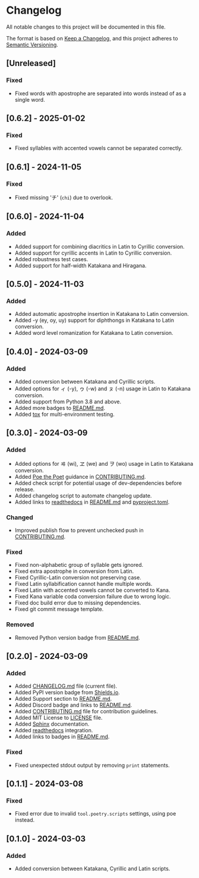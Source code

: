 # Changelog

All notable changes to this project will be documented in this file.

The format is based on [Keep a Changelog](https://keepachangelog.com/en/1.1.0/),
and this project adheres to [Semantic Versioning](https://semver.org/spec/v2.0.0.html).

## [Unreleased]

### Fixed

- Fixed words with apostrophe are separated into words instead of as a single word.

## [0.6.2] - 2025-01-02

### Fixed

- Fixed syllables with accented vowels cannot be separated correctly.

## [0.6.1] - 2024-11-05

### Fixed

- Fixed missing 'チ' (`chi`) due to overlook.

## [0.6.0] - 2024-11-04

### Added

- Added support for combining diacritics in Latin to Cyrillic conversion.
- Added support for cyrillic accents in Latin to Cyrillic conversion.
- Added robustness test cases.
- Added support for half-width Katakana and Hiragana.

## [0.5.0] - 2024-11-03

### Added

- Added automatic apostrophe insertion in Katakana to Latin conversion.
- Added -y (ey, oy, uy) support for diphthongs in Katakana to Latin conversion.
- Added word level romanization for Katakana to Latin conversion.

## [0.4.0] - 2024-03-09

### Added

- Added conversion between Katakana and Cyrillic scripts.
- Added options for ィ (-y), ゥ (-w) and ㇴ (-n) usage in Latin to Katakana conversion.
- Added support from Python 3.8 and above.
- Added more badges to [README.md](README.md).
- Added [tox](https://tox.readthedocs.io/) for multi-environment testing.

## [0.3.0] - 2024-03-09

### Added

- Added options for ヰ (wi), ヱ (we) and ヲ (wo) usage in Latin to Katakana conversion.
- Added [Poe the Poet](https://github.com/nat-n/poethepoet) guidance in [CONTRIBUTING.md](CONTRIBUTING.md).
- Added check script for potential usage of dev-dependencies before release.
- Added changelog script to automate changelog update.
- Added links to [readthedocs](https://readthedocs.org/) in [README.md](README.md) and [pyproject.toml](pyproject.toml).

### Changed

- Improved publish flow to prevent unchecked push in [CONTRIBUTING.md](CONTRIBUTING.md).

### Fixed

- Fixed non-alphabetic group of syllable gets ignored.
- Fixed extra apostrophe in conversion from Latin.
- Fixed Cyrillic-Latin conversion not preserving case.
- Fixed Latin syllabification cannot handle multiple words.
- Fixed Latin with accented vowels cannot be converted to Kana.
- Fixed Kana variable coda conversion failure due to wrong logic.
- Fixed doc build error due to missing dependencies.
- Fixed git commit message template.

### Removed

- Removed Python version badge from [README.md](README.md).

## [0.2.0] - 2024-03-09

### Added

- Added [CHANGELOG.md](CHANGELOG.md) file (current file).
- Added PyPI version badge from [Shields.io](https://shields.io/).
- Added Support section to [README.md](README.md).
- Added Discord badge and links to [README.md](README.md).
- Added [CONTRIBUTING.md](CONTRIBUTING.md) file for contribution guidelines.
- Added MIT License to [LICENSE](LICENSE) file.
- Added [Sphinx](https://www.sphinx-doc.org/) documentation.
- Added [readthedocs](https://readthedocs.org/) integration.
- Added links to badges in [README.md](README.md).

### Fixed

- Fixed unexpected stdout output by removing `print` statements.

## [0.1.1] - 2024-03-08

### Fixed

- Fixed error due to invalid `tool.poetry.scripts` settings, using poe instead.

## [0.1.0] - 2024-03-03

### Added

- Added conversion between Katakana, Cyrillic and Latin scripts.
